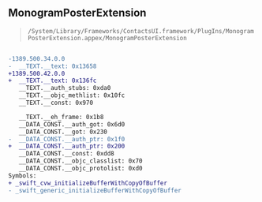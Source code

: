 ## MonogramPosterExtension

> `/System/Library/Frameworks/ContactsUI.framework/PlugIns/MonogramPosterExtension.appex/MonogramPosterExtension`

```diff

-1389.500.34.0.0
-  __TEXT.__text: 0x13658
+1389.500.42.0.0
+  __TEXT.__text: 0x136fc
   __TEXT.__auth_stubs: 0xda0
   __TEXT.__objc_methlist: 0x10fc
   __TEXT.__const: 0x970

   __TEXT.__eh_frame: 0x1b8
   __DATA_CONST.__auth_got: 0x6d0
   __DATA_CONST.__got: 0x230
-  __DATA_CONST.__auth_ptr: 0x1f0
+  __DATA_CONST.__auth_ptr: 0x200
   __DATA_CONST.__const: 0xdd8
   __DATA_CONST.__objc_classlist: 0x70
   __DATA_CONST.__objc_protolist: 0xd0
Symbols:
+ _swift_cvw_initializeBufferWithCopyOfBuffer
- _swift_generic_initializeBufferWithCopyOfBuffer

```
